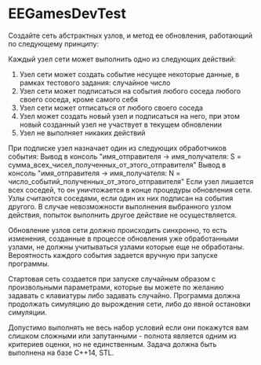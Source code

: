 # EEGamesDevTest

Создайте сеть абстрактных узлов, и метод ее обновления, работающий по следующему принципу:

Каждый узел сети может выполнить одно из следующих действий:
1. Узел сети может создать событие несущее некоторые данные, в рамках тестового задания: случайное число
2. Узел сети может подписаться на события любого соседа любого своего соседа, кроме самого себя
3. Узел сети может отписаться от любого своего соседа
4. Узел может создать новый узел и подписаться на него, при этом новый созданный узел не участвует в текущем обновлении
5. Узел не выполняет никаких действий

При подписке узел назначает один из следующих обработчиков события:
Вывод в консоль "имя_отправителя -> имя_получателя: S = сумма_всех_чисел_полученных_от_этого_отправителя"
Вывод в консоль "имя_отправителя -> имя_получателя: N = число_событий_полученных_от_этого_отправителя"
Если узел лишается всех соседей, то он уничтожается в конце процедуры обновления сети. 
Узлы считаются соседями, если один их них подписан на события другого. 
В случае невозможности выполнения выбранного узлом действия, попыток выполнить другое действие не осуществляется.

Обновление узлов сети должно происходить синхронно, то есть изменения, созданные в процессе обновления уже обработанными узлами, 
не должны учитываться узлами которые еще не обработаны. 
Вероятность каждого события задается вручную при запуске программы.

Стартовая сеть создается при запуске случайным образом с произвольными параметрами, 
которые вы можете по желанию задавать с клавиатуры либо задавать случайно. Программа должна продолжать симуляцию 
до вырождения сети, либо до явной остановки симуляции.

Допустимо выполнять не весь набор условий если они покажутся вам слишком сложными или запутанными - полнота является одним из 
критериев оценки, но не единственным. Задача должна быть выполнена на базе C++14, STL.
